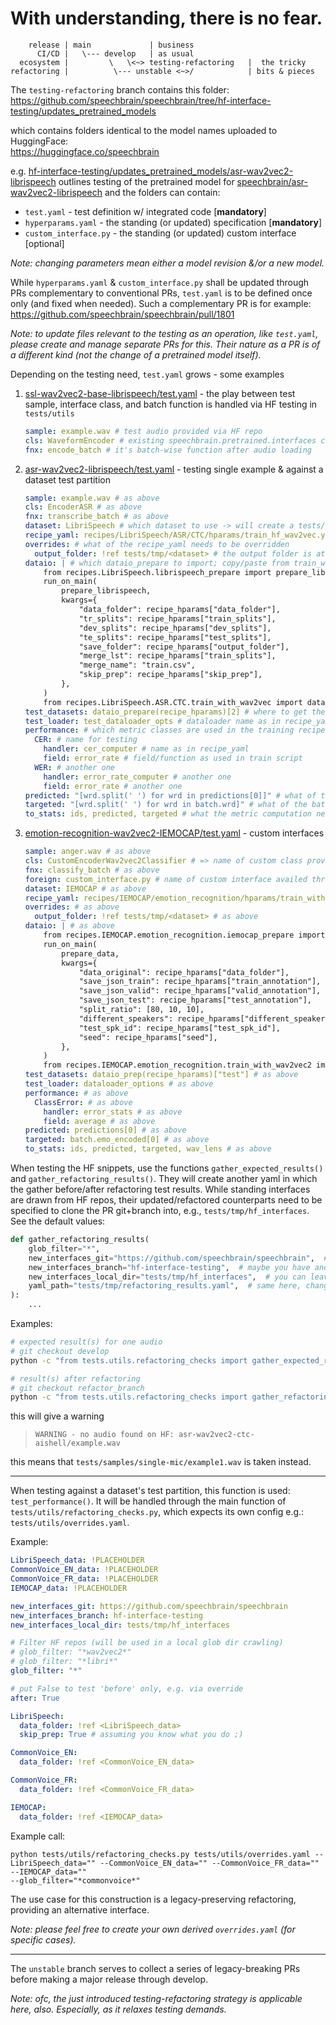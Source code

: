 # With understanding, there is no fear.
```
    release | main             | business
      CI/CD |   \--- develop   | as usual
  ecosystem |         \   \<~> testing-refactoring   |  the tricky
refactoring |          \--- unstable <~>/            | bits & pieces
```

The `testing-refactoring` branch contains this folder:<br/>
https://github.com/speechbrain/speechbrain/tree/hf-interface-testing/updates_pretrained_models

which contains folders identical to the model names uploaded to HuggingFace:<br/>
https://huggingface.co/speechbrain

e.g. [hf-interface-testing/updates_pretrained_models/asr-wav2vec2-librispeech](https://github.com/speechbrain/speechbrain/tree/hf-interface-testing/updates_pretrained_models/asr-wav2vec2-librispeech) outlines testing of the pretrained model for [speechbrain/asr-wav2vec2-librispeech](https://huggingface.co/speechbrain/asr-wav2vec2-librispeech) and the folders can contain:
* `test.yaml` - test definition w/ integrated code [**mandatory**]
* `hyperparams.yaml` - the standing (or updated) specification [**mandatory**]
* `custom_interface.py` - the standing (or updated) custom interface [optional]

_Note: changing parameters mean either a model revision &/or a new model._

While `hyperparams.yaml` & `custom_interface.py` shall be updated through PRs complementary to conventional PRs, `test.yaml` is to be defined once only (and fixed when needed).
Such a complementary PR is for example:
https://github.com/speechbrain/speechbrain/pull/1801

_Note: to update files relevant to the testing as an operation, like `test.yaml`, please create and manage separate PRs for this. Their nature as a PR is of a different kind (not the change of a pretrained model itself)._

Depending on the testing need, `test.yaml` grows - some examples
1. [ssl-wav2vec2-base-librispeech/test.yaml](https://github.com/speechbrain/speechbrain/blob/hf-interface-testing/updates_pretrained_models/ssl-wav2vec2-base-librispeech/test.yaml) - the play between test sample, interface class, and batch function is handled via HF testing in `tests/utils`
   ```yaml
   sample: example.wav # test audio provided via HF repo
   cls: WaveformEncoder # existing speechbrain.pretrained.interfaces class
   fnx: encode_batch # it's batch-wise function after audio loading
   ```
2. [asr-wav2vec2-librispeech/test.yaml](https://github.com/speechbrain/speechbrain/blob/hf-interface-testing/updates_pretrained_models/asr-wav2vec2-librispeech/test.yaml) - testing single example & against a dataset test partition
   ```yaml
   sample: example.wav # as above
   cls: EncoderASR # as above
   fnx: transcribe_batch # as above
   dataset: LibriSpeech # which dataset to use -> will create a tests/tmp/LibriSpeech folder
   recipe_yaml: recipes/LibriSpeech/ASR/CTC/hparams/train_hf_wav2vec.yaml # the training recipe for dataloader etc
   overrides: # what of the recipe_yaml needs to be overridden
     output_folder: !ref tests/tmp/<dataset> # the output folder is at the tmp dataset (data prep & eval tasks only)
   dataio: | # which dataio_prepare to import; copy/paste from train_with_wav2vec.py — pay attention to the last line (their dataio_prepare needs to know how to prepare the recipe dataset)
       from recipes.LibriSpeech.librispeech_prepare import prepare_librispeech
       run_on_main(
           prepare_librispeech,
           kwargs={
               "data_folder": recipe_hparams["data_folder"],
               "tr_splits": recipe_hparams["train_splits"],
               "dev_splits": recipe_hparams["dev_splits"],
               "te_splits": recipe_hparams["test_splits"],
               "save_folder": recipe_hparams["output_folder"],
               "merge_lst": recipe_hparams["train_splits"],
               "merge_name": "train.csv",
               "skip_prep": recipe_hparams["skip_prep"],
           },
       )
       from recipes.LibriSpeech.ASR.CTC.train_with_wav2vec import dataio_prepare
   test_datasets: dataio_prepare(recipe_hparams)[2] # where to get the test dataset from that prep pipeline (w/ input args)
   test_loader: test_dataloader_opts # dataloader name as in recipe_yaml
   performance: # which metric classes are used in the training recipe
     CER: # name for testing
       handler: cer_computer # name as in recipe_yaml
       field: error_rate # field/function as used in train script
     WER: # another one
       handler: error_rate_computer # another one
       field: error_rate # another one
   predicted: "[wrd.split(' ') for wrd in predictions[0]]" # what of the forward to use to compute metrics
   targeted: "[wrd.split(' ') for wrd in batch.wrd]" # what of the batch ground-of-truth to use to compute metrics
   to_stats: ids, predicted, targeted # what the metric computation needs from each batch
   ```
3. [emotion-recognition-wav2vec2-IEMOCAP/test.yaml](https://github.com/speechbrain/speechbrain/blob/hf-interface-testing/updates_pretrained_models/emotion-recognition-wav2vec2-IEMOCAP/test.yaml) - custom interfaces
   ```yaml
   sample: anger.wav # as above
   cls: CustomEncoderWav2vec2Classifier # => name of custom class provided through custom interface
   fnx: classify_batch # as above
   foreign: custom_interface.py # name of custom interface availed through HF repo
   dataset: IEMOCAP # as above
   recipe_yaml: recipes/IEMOCAP/emotion_recognition/hparams/train_with_wav2vec2.yaml # as above
   overrides: # as above
     output_folder: !ref tests/tmp/<dataset> # as above
   dataio: | # as above
       from recipes.IEMOCAP.emotion_recognition.iemocap_prepare import prepare_data
       run_on_main(
           prepare_data,
           kwargs={
               "data_original": recipe_hparams["data_folder"],
               "save_json_train": recipe_hparams["train_annotation"],
               "save_json_valid": recipe_hparams["valid_annotation"],
               "save_json_test": recipe_hparams["test_annotation"],
               "split_ratio": [80, 10, 10],
               "different_speakers": recipe_hparams["different_speakers"],
               "test_spk_id": recipe_hparams["test_spk_id"],
               "seed": recipe_hparams["seed"],
           },
       )
       from recipes.IEMOCAP.emotion_recognition.train_with_wav2vec2 import dataio_prep
   test_datasets: dataio_prep(recipe_hparams)["test"] # as above
   test_loader: dataloader_options # as above
   performance: # as above
     ClassError: # as above
       handler: error_stats # as above
       field: average # as above
   predicted: predictions[0] # as above
   targeted: batch.emo_encoded[0] # as above
   to_stats: ids, predicted, targeted, wav_lens # as above
   ```

When testing the HF snippets, use the functions `gather_expected_results()` and `gather_refactoring_results()`.
They will create another yaml in which the gather before/after refactoring test results.
While standing interfaces are drawn from HF repos, their updated/refactored counterparts need to be specified to clone the PR git+branch into, e.g., `tests/tmp/hf_interfaces`. See the default values:
```python
def gather_refactoring_results(
    glob_filter="*",
    new_interfaces_git="https://github.com/speechbrain/speechbrain",  # change to yours
    new_interfaces_branch="hf-interface-testing",  # maybe you have another branch
    new_interfaces_local_dir="tests/tmp/hf_interfaces",  # you can leave this, or put it elsewhere
    yaml_path="tests/tmp/refactoring_results.yaml",  # same here, change only if necessary
):
    ...
```

Examples:
```bash
# expected result(s) for one audio
# git checkout develop
python -c "from tests.utils.refactoring_checks import gather_expected_results;gather_expected_results('asr-wav2vec2-ctc-aishell')"

# result(s) after refactoring
# git checkout refactor_branch
python -c "from tests.utils.refactoring_checks import gather_refactoring_results;gather_refactoring_results('asr-wav2vec2-ctc-aishell')"
```
this will give a warning
>     WARNING - no audio found on HF: asr-wav2vec2-ctc-aishell/example.wav
this means that `tests/samples/single-mic/example1.wav` is taken instead.

---

When testing against a dataset's test partition, this function is used: `test_performance()`.
It will be handled through the main function of `tests/utils/refactoring_checks.py`, which expects its own config e.g.:
`tests/utils/overrides.yaml`.

Example:
```yaml
LibriSpeech_data: !PLACEHOLDER
CommonVoice_EN_data: !PLACEHOLDER
CommonVoice_FR_data: !PLACEHOLDER
IEMOCAP_data: !PLACEHOLDER

new_interfaces_git: https://github.com/speechbrain/speechbrain
new_interfaces_branch: hf-interface-testing
new_interfaces_local_dir: tests/tmp/hf_interfaces

# Filter HF repos (will be used in a local glob dir crawling)
# glob_filter: "*wav2vec2*"
# glob_filter: "*libri*"
glob_filter: "*"

# put False to test 'before' only, e.g. via override
after: True

LibriSpeech:
  data_folder: !ref <LibriSpeech_data>
  skip_prep: True # assuming you know what you do ;)

CommonVoice_EN:
  data_folder: !ref <CommonVoice_EN_data>

CommonVoice_FR:
  data_folder: !ref <CommonVoice_FR_data>

IEMOCAP:
  data_folder: !ref <IEMOCAP_data>
```

Example call:
```
python tests/utils/refactoring_checks.py tests/utils/overrides.yaml --LibriSpeech_data="" --CommonVoice_EN_data="" --CommonVoice_FR_data="" --IEMOCAP_data=""
--glob_filter="*commonvoice*"
```

The use case for this construction is a legacy-preserving refactoring, providing an alternative interface.

_Note: please feel free to create your own derived `overrides.yaml` (for specific cases)._

---

The `unstable` branch serves to collect a series of legacy-breaking PRs before making a major release through develop.

_Note: ofc, the just introduced testing-refactoring strategy is applicable here, also. Especially, as it relaxes testing demands._

